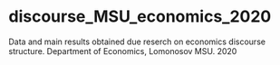 # discourse_MSU_economics_2020
Data and main results obtained due reserch on economics discourse structure. Department of Economics, Lomonosov MSU. 2020
